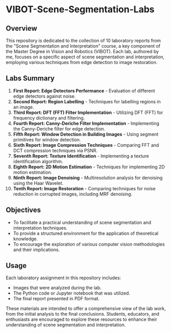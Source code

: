 # VIBOT-Scene-Segmentation-Labs

## Overview

This repository is dedicated to the collection of 10 laboratory reports from the "Scene Segmentation and Interpretation" course, a key component of the Master Degree in Vision and Robotics (VIBOT). Each lab, authored by me, focuses on a specific aspect of scene segmentation and interpretation, employing various techniques from edge detection to image restoration.

## Labs Summary

1. **First Report: Edge Detectors Performance** - Evaluation of different edge detectors against noise.
2. **Second Report: Region Labelling** - Techniques for labelling regions in an image.
3. **Third Report: DFT (FFT) Filter Implementation** - Utilizing DFT (FFT) for frequency dictionary and filtering.
4. **Fourth Report: Canny-Deriche Filter Implementation** - Implementing the Canny-Deriche filter for edge detection.
5. **Fifth Report: Window Detection in Building Images** - Using segment primitives for window detection.
6. **Sixth Report: Image Compression Techniques** - Comparing FFT and DCT compression techniques via PSNR.
7. **Seventh Report: Texture Identification** - Implementing a texture identification algorithm.
8. **Eighth Report: 2D Motion Estimation** - Techniques for implementing 2D motion estimation.
9. **Ninth Report: Image Denoising** - Multiresolution analysis for denoising using the Haar Wavelet.
10. **Tenth Report: Image Restoration** - Comparing techniques for noise reduction in corrupted images, including MRF denoising.

## Objectives

- To facilitate a practical understanding of scene segmentation and interpretation techniques.
- To provide a structured environment for the application of theoretical knowledge.
- To encourage the exploration of various computer vision methodologies and their implications.

## Usage

Each laboratory assignment in this repository includes:
- Images that were analyzed during the lab.
- The Python code or Jupyter notebook that was utilized.
- The final report presented in PDF format.

These materials are intended to offer a comprehensive view of the lab work, from the initial analysis to the final conclusions. Students, educators, and enthusiasts are encouraged to explore these resources to enhance their understanding of scene segmentation and interpretation.
